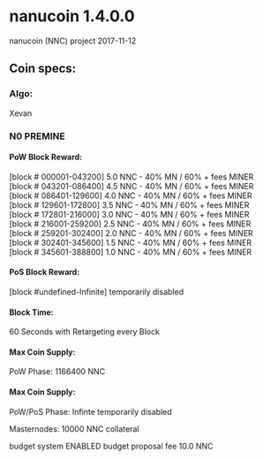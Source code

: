 # nanucoin 1.4.0.0
nanucoin (NNC)
project 2017-11-12

## Coin specs:
### Algo: 
Xevan

### N0 PREMINE

#### PoW Block Reward:
[block # 000001-043200] 5.0 NNC - 40% MN / 60% + fees MINER<br>
[block # 043201-086400] 4.5 NNC - 40% MN / 60% + fees MINER<br>
[block # 086401-129600] 4.0 NNC - 40% MN / 60% + fees MINER<br>
[block # 129601-172800] 3.5 NNC - 40% MN / 60% + fees MINER<br>
[block # 172801-216000] 3.0 NNC - 40% MN / 60% + fees MINER<br>
[block # 216001-259200] 2.5 NNC - 40% MN / 60% + fees MINER<br>
[block # 259201-302400] 2.0 NNC - 40% MN / 60% + fees MINER<br>
[block # 302401-345600] 1.5 NNC - 40% MN / 60% + fees MINER<br>
[block # 345601-388800] 1.0 NNC - 40% MN / 60% + fees MINER

#### PoS Block Reward:
[block #undefined-Infinite] temporarily disabled

#### Block Time:
60 Seconds with Retargeting every Block

#### Max Coin Supply:
PoW Phase: 1166400 NNC

#### Max Coin Supply:
PoW/PoS Phase: Infinte temporarily disabled

Masternodes: 10000 NNC collateral

budget system ENABLED
budget proposal fee 10.0 NNC
